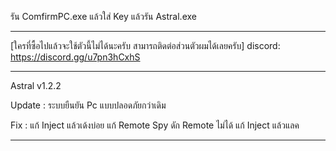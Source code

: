 รัน ComfirmPC.exe แล้วใส่ Key แล้วรัน Astral.exe

----------------------------------------------------

[ใครที่ซื้อไปแล้วจะใช้ตัวนี้ไม่ได้นะครับ สามารถติดต่อส่วนตัวผมได้เลยครับ]
discord: https://discord.gg/u7pn3hCxhS

----------------------------------------------------

Astral v1.2.2

Update :
ระบบยืนยัน Pc แบบปลอดภัยกว่าเดิม

Fix :
แก้ Inject แล้วเด้งบ่อย
แก้ Remote Spy ดัก Remote ไม่ได้
แก้ Inject แล้วแลค

----------------------------------------------------
